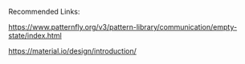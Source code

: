 Recommended Links:

https://www.patternfly.org/v3/pattern-library/communication/empty-state/index.html

https://material.io/design/introduction/
